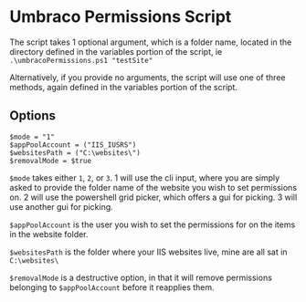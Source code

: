 # Umbraco Permissions Script

The script takes 1 optional argument, which is a folder name, located in the directory defined in the variables portion of the script, ie `.\umbracoPermissions.ps1 "testSite"`

Alternatively, if you provide no arguments, the script will use one of three methods, again defined in the variables portion of the script.

## Options

```
$mode = "1"
$appPoolAccount = ("IIS_IUSRS")
$websitesPath = ("C:\websites\")
$removalMode = $true
```

`$mode` takes either `1`, `2`, or `3`. 
  1 will use the cli input, where you are simply asked to provide the folder name of the website you wish to set permissions on.
  2 will use the powershell grid picker, which offers a gui for picking.
  3 will use another gui for picking.
  
`$appPoolAccount` is the user you wish to set the permissions for on the items in the website folder.

`$websitesPath` is the folder where your IIS websites live, mine are all sat in `C:\websites\`

`$removalMode` is a destructive option, in that it will remove permissions belonging to `$appPoolAccount` before it reapplies them.
